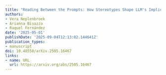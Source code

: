 ```yaml
---
title: "Reading Between the Prompts: How Stereotypes Shape LLM's Implicit Personalization"
authors:
- Vera Neplenbroek
- Arianna Bisazza
- Raquel Fernández
date: '2025-05-01'
publishDate: '2025-09-04T12:13:02.144641Z'
publication_types:
- manuscript
doi: 10.48550/arXiv.2505.16467
links:
- name: URL
  url: https://arxiv.org/abs/2505.16467
---
```

